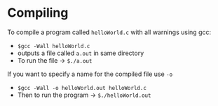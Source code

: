 # Compiling
To compile a program called `helloWorld.c` with all warnings using gcc:
* `$gcc -Wall helloWorld.c`
* outputs a file called `a.out` in same directory
* To run the file -> `$./a.out`

If you want to specify a name for the compiled file use `-o`
* `$gcc -Wall -o helloWorld.out helloWorld.c`
* Then to run the program -> `$./helloWorld.out`
